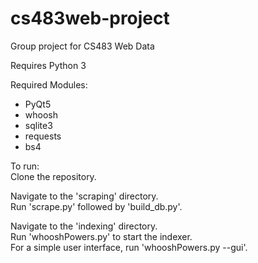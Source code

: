 # cs483web-project
Group project for CS483 Web Data

Requires Python 3

Required Modules:
* PyQt5
* whoosh
* sqlite3
* requests
* bs4

To run:\
Clone the repository.

Navigate to the 'scraping' directory.\
Run 'scrape.py' followed by 'build_db.py'.

Navigate to the 'indexing' directory.\
Run 'whooshPowers.py' to start the indexer.\
For a simple user interface, run 'whooshPowers.py --gui'.
